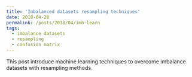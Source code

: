```yaml
---
title: 'Imbalanced datasets resampling techniques'
date: 2018-04-28
permalink: /posts/2018/04/imb-learn
tags:
  - imbalance datasets
  - resampling
  - confusion matrix
---
```


This post introduce machine learning techniques to overcome imbalance datasets with resampling methods.

